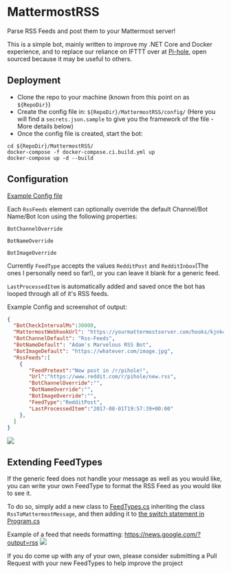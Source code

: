 # MattermostRSS
Parse RSS Feeds and post them to your Mattermost server!

This is a simple bot, mainly written to improve my .NET Core and Docker experience, and to replace our reliance on IFTTT over at [Pi-hole](https://github.com/pi-hole/), open sourced because it may be useful to others.

## Deployment

- Clone the repo to your machine (known from this point on as `${RepoDir}`)
- Create the config file in: `${RepoDir}/MattermostRSS/config/` (Here you will find a `secrets.json.sample` to give you the framework of the file - More details below)
- Once the config file is created, start the bot:
```
cd ${RepoDir}/MattermostRSS/
docker-compose -f docker-compose.ci.build.yml up
docker-compose up -d --build
```

## Configuration

[Example Config file](https://github.com/PromoFaux/MattermostRSS/blob/master/MattermostRSS/config/secrets.json.sample)

Each `RssFeeds` element can optionally override the default Channel/Bot Name/Bot Icon using the following properties:

`BotChannelOverride`

`BotNameOverride`

`BotImageOverride`

Currently `FeedType` accepts the values `RedditPost` and `RedditInbox`(The ones I personally need so far!), or you can leave it blank for a generic feed. 

`LastProcessedItem` is automatically added and saved once the bot has looped through all of it's RSS feeds. 

Example Config and screenshot of output:

```JSON
{
  "BotCheckIntervalMs":30000,
  "MattermostWebhookUrl": "https://yourmattermostserver.com/hooks/kjnk4j3wnfkse",
  "BotChannelDefault": "Rss-Feeds",
  "BotNameDefault": "Adam's Marvelous RSS Bot",
  "BotImageDefault": "https://whatever.com/image.jpg",
  "RssFeeds":[  
    {  
       "FeedPretext":"New post in /r/pihole!",
       "Url":"https://www.reddit.com/r/pihole/new.rss",
       "BotChannelOverride":"",
       "BotNameOverride":"",
       "BotImageOverride":"",
       "FeedType":"RedditPost",
       "LastProcessedItem":"2017-08-01T19:57:39+00:00"
    },
  ]
}
```
![](https://i.imgur.com/r1RyHlg.png)

## Extending FeedTypes

If the generic feed does not handle your message as well as you would like, you can write your own FeedType to format the RSS Feed as you would like to see it.

To do so, simply add a new class to [FeedTypes.cs](https://github.com/PromoFaux/MattermostRSS/blob/master/MattermostRSS/MattermostRSS/FeedTypes.cs) inheriting the class `RssToMattermostMessage`, and then adding it to [the switch statement in Program.cs](https://github.com/PromoFaux/MattermostRSS/blob/master/MattermostRSS/MattermostRSS/Program.cs#L78-L89)

Example of a feed that needs formatting: https://news.google.com/?output=rss
![](https://i.imgur.com/MnIQYZC.png)

If you do come up with any of your own, please consider submitting a Pull Request with your new FeedTypes to help improve the project
